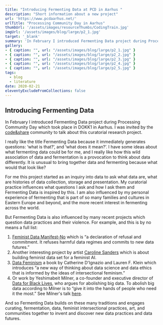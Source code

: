 ```yaml
---
title: "Introducing Fermenting Data at PCD in Aarhus "
description: "Short information about a new project"
url: 'https://www.pcdaarhus.net/'
urlTitle: "Processing Community Day in Aarhus"
thumbUrl: '/assets/images/resourceThumbs/CodingTrain.jpg'
imgUrl: '/assets/images/blog/large/p2_1.jpg'
target: '_blank'
summary: 'In February I introduced Fermenting Data project during Processing Community Day which took place in DOKK1 in Aarhus. I was invited by the code&share community to talk about this curatorial research project.'
gallery: 
- { caption: "", url: "/assets/images/blog/large/p2_1.jpg" }
- { caption: "", url: "/assets/images/blog/large/p2_2.jpg" }
- { caption: "", url: "/assets/images/blog/large/p2_3.jpg" }
- { caption: "", url: "/assets/images/blog/large/p2_4.jpg" }
- { caption: "", url: "/assets/images/blog/large/p2_5.jpg" }
tags:
  - blog
  - literature
date: 2020-02-21
eleventyExcludeFromCollections: false
---
```



## Introducing Fermenting Data

In February I introduced Fermenting Data project during Processing Community Day which took place in DOKK1 in Aarhus. I was invited by the [code&share](https://codeandshare.net/) community to talk about this curatorial research project. 

I really like the title Fermenting Data because it immediately generates questions: ‘what is that?’, and ‘what does it mean?’. I have some ideas about what fermenting data could be for me, and I really like how this wild association of data and fermentation is a provocation to think about data differently. It is unusual to bring together data and fermenting because what would that look like?

For me this project started as an inquiry into data to ask what data are, what are histories of data collection, storage and presentation. My curatorial practice influences what questions I ask and how I ask them and Fermenting Data is inspired by this. I am also influenced by my personal experience of fermenting that is part of so many families and cultures in Eastern Europe and beyond, and the more recent interest in fermenting across the world. 

But Fermenting Data is also influenced by many recent projects which question data practices and their violence. For example, and this is by no means a full list:
1) [Feminist Data Manifest-No](https://www.manifestno.com/) which is “a declaration of refusal and commitment. It refuses harmful data regimes and commits to new data futures.” 
2) Another interesting project by artist [Caroline Sanders](https://schloss-post.com/building-feminist-data-set-feminist-ai/) which is about building feminist data set for a feminist AI. 
3) [Data Feminism](https://data-feminism.mitpress.mit.edu/) a book by Catherine D'Ignazio and Lauren F. Klein  which introduces “a new way of thinking about data science and data ethics that is informed by the ideas of intersectional feminism.” 
4) Or work by Yeshimabeit Milner, a co-founder and executive director of [Data for Black Lives](http://d4bl.org/), who argues for abolishing big data. To abolish big data according to Milner is to “give it into the hands of people who need it the most.” See Milner's talk [here](https://www.youtube.com/watch?v=9YnTyCrZ6jY&feature=emb_logo).

And so Fermenting Data builds on these many traditions and engages curating, fermentation, data, feminist intersectional practices, art, and communities together to invent and discover new data practices and data futures. 